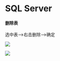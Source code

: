 # SQL Server

#### 删除表

选中表-->右击删除-->确定

![](https://raw.githubusercontent.com/ZanderZhao/images/master/img2019/20191102233613.png)



![](https://raw.githubusercontent.com/ZanderZhao/images/master/img2019/20191102233557.png)









